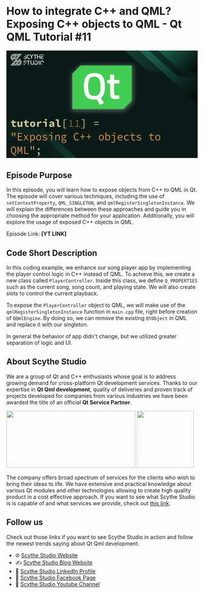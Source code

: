 # How to integrate C++ and QML? Exposing C++ objects to QML - Qt QML Tutorial #11

![Episode Image](episode_image.png)

## Episode Purpose
In this episode, you will learn how to expose objects from C++ to QML in Qt. The episode will cover various techniques, including the use of `setContextProperty`, `QML_SINGLETON`, and `qmlRegisterSingletonInstance`. We will explain the differences between these approaches and guide you in choosing the appropriate method for your application. Additionally, you will explore the usage of exposed C++ objects in QML.

Episode Link: **[YT LINK]**

## Code Short Description

In this coding example, we enhance our song player app by implementing the player control logic in C++ instead of QML. To achieve this, we  create a new class called `PlayerController`. Inside this class, we  define `Q_PROPERTIES` such as the current song, song count, and playing state. We will also create slots to control the current playback.

To expose the `PlayerController` object to QML, we will make use of the `qmlRegisterSingletonInstance` function in `main.cpp` file, right before creation of `QQmlEngine`. By doing so, we can remove the existing `QtObject` in QML and replace it with our singleton.

In general the behavior of app didn't change, but we utilized greater separation of logic and UI.

## About Scythe Studio
We are a group of Qt and C++ enthusiasts whose goal is to address growing demand for cross-platform Qt development services. Thanks to our expertise in **Qt Qml development**, quality of deliveries and proven track of projects developed for companies from various industries we have been awarded the title of an official **Qt Service Partner**.

<span> 
<a href="https://scythe-studio.com"><img width="340" height="150" src="https://user-images.githubusercontent.com/45963332/221174257-c1e1a9d9-0efa-4b25-996b-4b364ccb325c.svg"></a>
<a href="https://clutch.co/profile/scythe-studio"><img height="150" width="150" src="https://user-images.githubusercontent.com/45963332/221174280-99b32a1d-7418-4a49-bcea-6927639cf557.png"></a>
</span>

The company offers broad spectrum of services for the clients who wish to bring their ideas to life. We have extensive and practical knowledge about various Qt modules and other technologies allowing to create high quality product in a cost effective approach. If you want to see what Scythe Studio is is capable of and what services we provide, check out [this link](https://scythe-studio.com/en/services).

## Follow us

Check out those links if you want to see Scythe Studio in action and follow the newest trends saying about Qt Qml development.

* 🌐 [Scythe Studio Website](https://scythe-studio.com/en/)
* ✍️  [Scythe Studio Blog Website](https://scythe-studio.com/en/blog)
* 👔 [Scythe Studio LinkedIn Profile](https://www.linkedin.com/company/scythestudio/mycompany/)
* 👔 [Scythe Studio Facebook Page](https://www.facebook.com/ScytheStudiio)
* 🎥 [Scythe Studio Youtube Channel](https://www.youtube.com/channel/UCf4OHosddUYcfmLuGU9e-SQ/featured)
